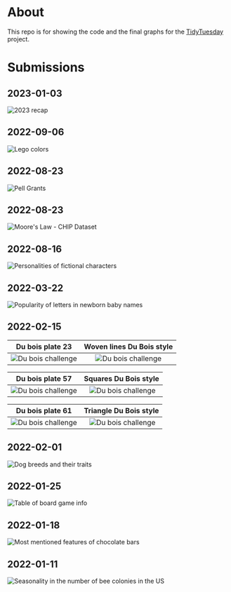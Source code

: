 About
================

This repo is for showing the code and the final graphs for
the [TidyTuesday](https://github.com/rfordatascience/tidytuesday)
project.


Submissions
================

## 2023-01-03

![2023 recap](https://github.com/rivasiker/TidyTuesday/blob/main/2023/2023-01-03/final_graph.png)

## 2022-09-06

![Lego colors](https://github.com/rivasiker/TidyTuesday/blob/main/2022/2022-09-06/final_graph.png)

## 2022-08-23

![Pell Grants](2022/2022-08-30/p0.png)

## 2022-08-23

![Moore's Law - CHIP Dataset](2022/2022-08-23/final_graph.png)

## 2022-08-16

![Personalities of fictional characters](2022/2022-08-16/final_graph.gif)

## 2022-03-22

![Popularity of letters in newborn baby names](2022/2022-03-22/final_graph.png)

## 2022-02-15

Du bois plate 23             |  Woven lines Du Bois style
:-------------------------:|:-------------------------:
![Du bois challenge](2022/2022-02-15/final_graphs/woven/image-006.jpg) | ![Du bois challenge](2022/2022-02-15/final_graphs/woven/woven.png)

Du bois plate 57            |  Squares Du Bois style
:-------------------------:|:-------------------------:
![Du bois challenge](2022/2022-02-15/final_graphs/squares/image-022.jpg) | ![Du bois challenge](2022/2022-02-15/final_graphs/squares/squares.png)

Du bois plate 61            |  Triangle Du Bois style
:-------------------------:|:-------------------------:
![Du bois challenge](2022/2022-02-15/final_graphs/triangle/image-024.jpg) | ![Du bois challenge](2022/2022-02-15/final_graphs/triangle/triangle.png)


## 2022-02-01

![Dog breeds and their traits](2022/2022-02-01/final_graph.png)

## 2022-01-25

![Table of board game info](2022/2022-01-25/final_graph.png)

## 2022-01-18

![Most mentioned features of chocolate bars](2022/2022-01-18/final_graph.png)

## 2022-01-11

![Seasonality in the number of bee colonies in the US](2022/2022-01-11/final_graph.png)


